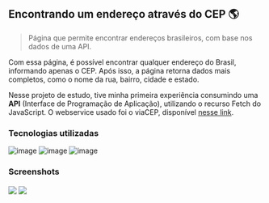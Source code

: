 ## Encontrando um endereço através do CEP 🌎

> Página que permite encontrar endereços brasileiros, com base nos dados de uma API.

Com essa página, é possível encontrar qualquer endereço do Brasil, informando apenas o CEP. Após isso, a página retorna dados mais completos, como o nome da rua, bairro, cidade e estado.

Nesse projeto de estudo, tive minha primeira experiência consumindo uma **API** (Interface de Programação de Aplicação), utilizando o recurso Fetch do JavaScript. O webservice usado foi o viaCEP, disponível <a href="https://viacep.com.br/">nesse link</a>.

### Tecnologias utilizadas

![image](https://img.shields.io/badge/HTML5-E34F26?style=for-the-badge&logo=html5&logoColor=white)
![image](https://img.shields.io/badge/CSS3-1572B6?style=for-the-badge&logo=css3&logoColor=white)
![image](https://img.shields.io/badge/JavaScript-F7DF1E?style=for-the-badge&logo=javascript&logoColor=black)

### Screenshots

<div style = "display= inline_block">
  <img align = "center" src ="https://user-images.githubusercontent.com/109833971/211171771-8e1504c3-c39c-4c3e-aaac-8ea2f7ce3420.png">
  <img align = "center" src = "https://user-images.githubusercontent.com/109833971/211171784-470f6739-6731-4946-9ce8-040f8bdd0d95.png">
</div>